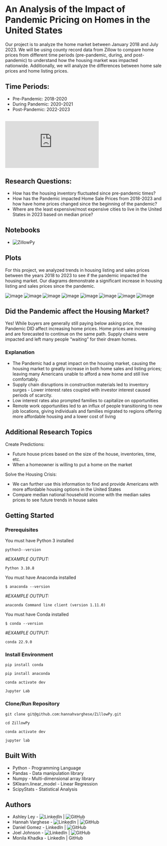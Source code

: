 # An Analysis of the Impact of Pandemic Pricing on Homes in the United States 

Our project is to analyze the home market between January 2018 and July 2023. We will be using county record data from Zillow to compare home prices from different time periods (pre-pandemic, during, and post-pandemic) to understand how the housing market was impacted nationwide. Additionally, we will analyze the differences between home sale prices and home listing prices. 

## Time Periods:
* Pre-Pandemic: 2018-2020
* During Pandemic: 2020-2021
* Post-Pandemic: 2022-2023

## ![Slides Presentation Link](https://github.com/yakopeca/Project1/blob/main/zillowslides.pptx.pdf)

## Research Questions: 
* How has the housing inventory fluctuated since pre-pandemic times?
*  How has the Pandemic impacted Home Sale Prices from 2018-2023 and how have home prices changed since the beginning of the pandemic?
*  Where are the least expensive/most expensive cities to live in the United States in 2023 based on median price? 

## Notebooks 
* ![ZillowPy](https://github.com/yakopeca/Project1/blob/main/ZillowPy.ipynb) 

## Plots
​For this project, we analyzed trends in housing listing and sales prices between the years 2018 to 2023 to see if the pandemic impacted the housing market. Our diagrams demonstrate a significant increase in housing listing and sales prices since the pandemic.​

![image](https://github.com/yakopeca/Project1/assets/132225987/8fde2b23-ce3d-4174-b0c2-d65167afe62a)
![image](https://github.com/yakopeca/Project1/assets/132225987/6369df2c-c23a-4fde-a0f7-c609bdf157ea)
![image](https://github.com/yakopeca/Project1/assets/132225987/f0832d40-50db-4cc2-b5b7-43f4dc78bc58)
![image](https://github.com/yakopeca/Project1/assets/132225987/8f8232f9-925d-4d46-8615-1fe2c7b139d3)
![image](https://github.com/yakopeca/Project1/assets/132225987/3c198ff5-d7ed-4b98-b815-2a9061dd63f6)
![image](https://github.com/yakopeca/Project1/assets/132225987/47b0b675-ca06-4747-81f7-cf6bd061f8eb)
![image](https://github.com/yakopeca/Project1/assets/132225987/0d880fb1-8abf-43a3-8796-b9a281561cbc)
![image](https://github.com/yakopeca/Project1/assets/132225987/f5c7db5f-0953-40f7-9ca9-77765bfc3faa)

## Did the Pandemic affect the Housing Market? 
Yes! While buyers are generally still paying below asking price, the Pandemic DID affect increasing home prices. Home prices are increasing and are forecasted to continue on the same path. Supply chains were impacted and left many people “waiting” for their dream homes.

### Explanation
* The Pandemic had a great impact on the housing market, causing the housing market to greatly increase in both home sales and listing prices; leaving many Americans unable to afford a new home and still live comfortably. 
* Supply chain disruptions in construction materials led to inventory surges - Lower interest rates coupled with investor interest caused periods of scarcity.
* Low interest rates also prompted families to capitalize on opportunities
* Remote work opportunities led to an influx of people transitioning to new job locations, giving individuals and families migrated to regions offering more affordable housing and a lower cost of living

## Additional Research Topics
Create Predictions: 
* Future house prices based on the size of the house, inventories, time, etc.
* When a homeowner is willing to put a home on the market

Solve the Housing Crisis:
* We can further use this information to find and provide Americans with more affordable housing options in the United States
* Compare median national household income with the median sales prices to see future trends in house sales

## Getting Started
### Prerequisites
You must have Python 3 installed

```python3--version```

*#EXAMPLE OUTPUT:*

```Python 3.10.8```

You must have Anaconda installed

```$ anaconda --version```

*#EXAMPLE OUTPUT:*

```anaconda Command line client (version 1.11.0)```

You must have Conda installed

```$ conda --version```

*#EXAMPLE OUTPUT:*

```conda 22.9.0```

### Install Environment

```pip install conda```

```pip install anaconda```

```conda activate dev```

```Jupyter Lab```

### Clone/Run Repository

```git clone git@github.com:hannahvarghese/ZillowPy.git```

```cd ZillowPy```

```conda activate dev```

```jupyter lab```


## Built With
* Python - Programming Language
* Pandas - Data manipulation library
* Numpy - Multi-dimensional array library
* SKlearn.linear_model - Linear Regression
* ScipyStats - Statistical Analysis

## Authors
* Ashley Ley - ![LinkedIn](https://www.linkedin.com/in/ashley-yakopec/) | ![GitHub](https://github.com/yakopeca)
* Hannah Varghese - ![LinkedIn](https://www.linkedin.com/in/hannahvarghese/) | ![GitHub](https://github.com/hannahvarghese)
* Daniel Gomez - LinkedIn | ![GitHub](https://github.com/Danimal915)
* Joel Johnson - ![LinkedIn](https://www.linkedin.com/in/joel-johnson-mba-123a9112b/) | ![GitHub](https://github.com/jjoel22)
* Monila Khadka - LinkedIn | GitHub

